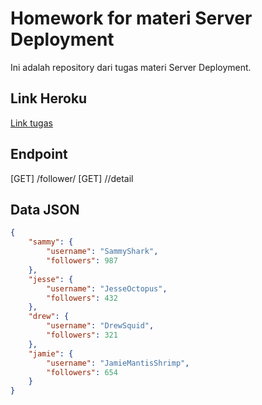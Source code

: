 # Homework for materi Server Deployment

Ini adalah repository dari tugas materi Server Deployment.

## Link Heroku
[Link tugas](https://homework-golang-server-depl.herokuapp.com/)

## Endpoint
[GET] /follower/<username>
[GET] /<userid>/detail


## Data JSON
```json
{
    "sammy": {
        "username": "SammyShark",
        "followers": 987
    },
    "jesse": {
        "username": "JesseOctopus",
        "followers": 432
    },
    "drew": {
        "username": "DrewSquid",
        "followers": 321
    },
    "jamie": {
        "username": "JamieMantisShrimp",
        "followers": 654
    }
}
```